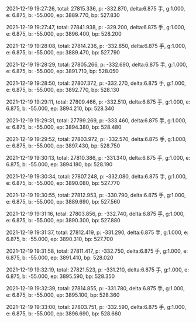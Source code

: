 2021-12-19 19:27:26, total: 27815.336, p: -332.870, delta:6.875 手, g:1.000, e: 6.875, b: -55.000, ep: 3889.770, bp: 527.830

2021-12-19 19:27:47, total: 27841.938, p: -329.200, delta:6.875 手, g:1.000, e: 6.875, b: -55.000, ep: 3896.400, bp: 528.200

2021-12-19 19:28:08, total: 27814.236, p: -332.850, delta:6.875 手, g:1.000, e: 6.875, b: -55.000, ep: 3889.470, bp: 527.790

2021-12-19 19:28:29, total: 27805.266, p: -332.690, delta:6.875 手, g:1.000, e: 6.875, b: -55.000, ep: 3891.710, bp: 528.050

2021-12-19 19:28:50, total: 27807.372, p: -332.270, delta:6.875 手, g:1.000, e: 6.875, b: -55.000, ep: 3892.770, bp: 528.130

2021-12-19 19:29:11, total: 27809.466, p: -332.510, delta:6.875 手, g:1.000, e: 6.875, b: -55.000, ep: 3894.210, bp: 528.340

2021-12-19 19:29:31, total: 27799.269, p: -333.460, delta:6.875 手, g:1.000, e: 6.875, b: -55.000, ep: 3894.380, bp: 528.480

2021-12-19 19:29:52, total: 27803.972, p: -332.570, delta:6.875 手, g:1.000, e: 6.875, b: -55.000, ep: 3897.430, bp: 528.750

2021-12-19 19:30:13, total: 27810.386, p: -331.340, delta:6.875 手, g:1.000, e: 6.875, b: -55.000, ep: 3894.180, bp: 528.190

2021-12-19 19:30:34, total: 27807.248, p: -332.080, delta:6.875 手, g:1.000, e: 6.875, b: -55.000, ep: 3890.080, bp: 527.770

2021-12-19 19:30:55, total: 27812.953, p: -330.790, delta:6.875 手, g:1.000, e: 6.875, b: -55.000, ep: 3889.690, bp: 527.560

2021-12-19 19:31:16, total: 27803.856, p: -332.740, delta:6.875 手, g:1.000, e: 6.875, b: -55.000, ep: 3890.300, bp: 527.880

2021-12-19 19:31:37, total: 27812.419, p: -331.290, delta:6.875 手, g:1.000, e: 6.875, b: -55.000, ep: 3890.310, bp: 527.700

2021-12-19 19:31:58, total: 27811.417, p: -332.750, delta:6.875 手, g:1.000, e: 6.875, b: -55.000, ep: 3891.410, bp: 528.020

2021-12-19 19:32:19, total: 27821.523, p: -331.210, delta:6.875 手, g:1.000, e: 6.875, b: -55.000, ep: 3895.590, bp: 528.350

2021-12-19 19:32:39, total: 27814.855, p: -331.780, delta:6.875 手, g:1.000, e: 6.875, b: -55.000, ep: 3895.100, bp: 528.360

2021-12-19 19:33:00, total: 27803.751, p: -332.590, delta:6.875 手, g:1.000, e: 6.875, b: -55.000, ep: 3896.690, bp: 528.660